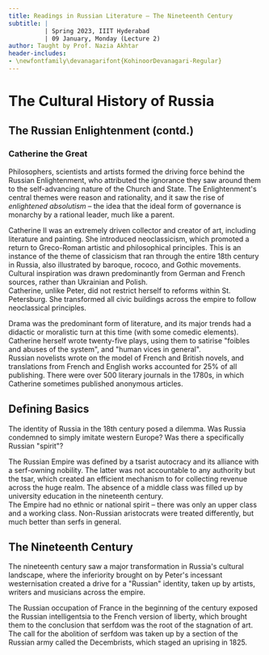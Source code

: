 ```yaml
---
title: Readings in Russian Literature – The Nineteenth Century
subtitle: |
          | Spring 2023, IIIT Hyderabad
          | 09 January, Monday (Lecture 2)
author: Taught by Prof. Nazia Akhtar
header-includes:
- \newfontfamily\devanagarifont{KohinoorDevanagari-Regular}
---
```


# The Cultural History of Russia
## The Russian Enlightenment (contd.)
### Catherine the Great
Philosophers, scientists and artists formed the driving force behind the Russian Enlightenment, who attributed the ignorance they saw around them to the self-advancing nature of the Church and State. The Enlightenment's central themes were reason and rationality, and it saw the rise of *enlightened absolutism* – the idea that the ideal form of governance is monarchy by a rational leader, much like a parent.

Catherine II was an extremely driven collector and creator of art, including literature and painting. She introduced neoclassicism, which promoted a return to Greco-Roman artistic and philosophical principles. This is an instance of the theme of classicism that ran through the entire 18th century in Russia, also illustrated by baroque, rococo, and Gothic movements. Cultural inspiration was drawn predominantly from German and French sources, rather than Ukrainian and Polish.  
Catherine, unlike Peter, did not restrict herself to reforms within St. Petersburg. She transformed all civic buildings across the empire to follow neoclassical principles.

Drama was the predominant form of literature, and its major trends had a didactic or moralistic turn at this time (with some comedic elements). Catherine herself wrote twenty-five plays, using them to satirise "foibles and abuses of the system", and "human vices in general".  
Russian novelists wrote on the model of French and British novels, and translations from French and English works accounted for 25% of all publishing. There were over 500 literary journals in the 1780s, in which Catherine sometimes published anonymous articles.

## Defining Basics
The identity of Russia in the 18th century posed a dilemma. Was Russia condemned to simply imitate western Europe? Was there a specifically Russian "spirit"?

The Russian Empire was defined by a tsarist autocracy and its alliance with a serf-owning nobility. The latter was not accountable to any authority but the tsar, which created an efficient mechanism to for collecting revenue across the huge realm. The absence of a middle class was filled up by university education in the nineteenth century.  
The Empire had no ethnic or national spirit – there was only an upper class and a working class. Non-Russian aristocrats were treated differently, but much better than serfs in general.

## The Nineteenth Century
The nineteenth century saw a major transformation in Russia's cultural landscape, where the inferiority brought on by Peter's incessant westernisation created a drive for a "Russian" identity, taken up by artists, writers and musicians across the empire.

The Russian occupation of France in the beginning of the century exposed the Russian intelligentsia to the French version of liberty, which brought them to the conclusion that serfdom was the root of the stagnation of art. The call for the abolition of serfdom was taken up by a section of the Russian army called the Decembrists, which staged an uprising in 1825.